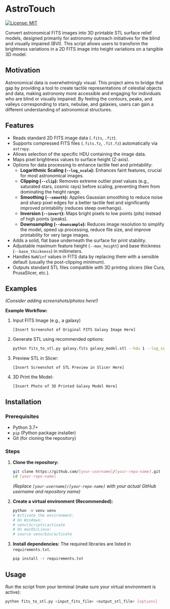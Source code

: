 # AstroTouch
[![License: MIT](https://img.shields.io/badge/License-MIT-yellow.svg)](https://opensource.org/licenses/MIT)
<!-- Add other badges if you set up CI/CD, etc. -->

Convert astronomical FITS images into 3D printable STL surface relief models, designed primarily for astronomy outreach initiatives for the blind and visually impaired (BVI). This script allows users to transform the brightness variations in a 2D FITS image into height variations on a tangible 3D model.

## Motivation

Astronomical data is overwhelmingly visual. This project aims to bridge that gap by providing a tool to create tactile representations of celestial objects and data, making astronomy more accessible and engaging for individuals who are blind or visually impaired. By feeling the contours, peaks, and valleys corresponding to stars, nebulae, and galaxies, users can gain a different understanding of astronomical structures.

## Features

*   Reads standard 2D FITS image data (`.fits`, `.fit`).
*   Supports compressed FITS files (`.fits.fz`, `.fit.fz`) automatically via `astropy`.
*   Allows selection of the specific HDU containing the image data.
*   Maps pixel brightness values to surface height (Z-axis).
*   Options for data processing to enhance tactile feel and printability:
    *   **Logarithmic Scaling (`--log_scale`):** Enhances faint features, crucial for most astronomical images.
    *   **Clipping (`--clip`):** Removes extreme outlier pixel values (e.g., saturated stars, cosmic rays) before scaling, preventing them from dominating the height range.
    *   **Smoothing (`--smooth`):** Applies Gaussian smoothing to reduce noise and sharp pixel edges for a better tactile feel and significantly improved printability (reduces steep overhangs).
    *   **Inversion (`--invert`):** Maps bright pixels to low points (pits) instead of high points (peaks).
    *   **Downsampling (`--downsample`):** Reduces image resolution to simplify the model, speed up processing, reduce file size, and improve printability for very large images.
*   Adds a solid, flat base underneath the surface for print stability.
*   Adjustable maximum feature height (`--max_height`) and base thickness (`--base_thickness`) in millimeters.
*   Handles `NaN`/`inf` values in FITS data by replacing them with a sensible default (usually the post-clipping minimum).
*   Outputs standard STL files compatible with 3D printing slicers (like Cura, PrusaSlicer, etc.).

## Examples

*(Consider adding screenshots/photos here!)*

**Example Workflow:**

1.  Input FITS Image (e.g., a galaxy)
    ```
    [Insert Screenshot of Original FITS Galaxy Image Here]
    ```
2.  Generate STL using recommended options:
    ```bash
    python fits_to_stl.py galaxy.fits galaxy_model.stl --hdu 1 --log_scale --smooth 1.5 --clip 1.0 --max_height 12.0
    ```
3.  Preview STL in Slicer:
    ```
    [Insert Screenshot of STL Preview in Slicer Here]
    ```
4.  3D Print the Model:
    ```
    [Insert Photo of 3D Printed Galaxy Model Here]
    ```

## Installation

### Prerequisites

*   Python 3.7+
*   `pip` (Python package installer)
*   Git (for cloning the repository)

### Steps

1.  **Clone the repository:**
    ```bash
    git clone https://github.com/[your-username]/[your-repo-name].git
    cd [your-repo-name]
    ```
    *(Replace `[your-username]/[your-repo-name]` with your actual GitHub username and repository name)*

2.  **Create a virtual environment (Recommended):**
    ```bash
    python -m venv venv
    # Activate the environment:
    # On Windows:
    # venv\Scripts\activate
    # On macOS/Linux:
    # source venv/bin/activate
    ```

3.  **Install dependencies:**
    The required libraries are listed in `requirements.txt`.
    ```bash
    pip install -r requirements.txt
    ```

## Usage

Run the script from your terminal (make sure your virtual environment is active):

```bash
python fits_to_stl.py <input_fits_file> <output_stl_file> [options]
